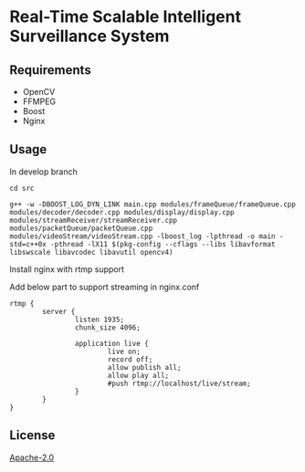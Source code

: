 # Real-Time Scalable Intelligent Surveillance System


## Requirements

- OpenCV
- FFMPEG
- Boost
- Nginx


## Usage

In develop branch

```
cd src
```
```
g++ -w -DBOOST_LOG_DYN_LINK main.cpp modules/frameQueue/frameQueue.cpp modules/decoder/decoder.cpp modules/display/display.cpp modules/streamReceiver/streamReceiver.cpp modules/packetQueue/packetQueue.cpp modules/videoStream/videoStream.cpp -lboost_log -lpthread -o main -std=c++0x -pthread -lX11 $(pkg-config --cflags --libs libavformat libswscale libavcodec libavutil opencv4)
```

Install nginx with rtmp support 

Add below part to support streaming in nginx.conf

```
rtmp {
        server {
                listen 1935;
                chunk_size 4096;

                application live {
                        live on;
                        record off;
						allow publish all;
						allow play all;
                        #push rtmp://localhost/live/stream;
                }
        }
}
```

## License
[Apache-2.0](https://choosealicense.com/licenses/apache-2.0/)
